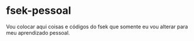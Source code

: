 # fsek-pessoal

Vou colocar aqui coisas e códigos do fsek que somente eu vou alterar para meu aprendizado pessoal.
